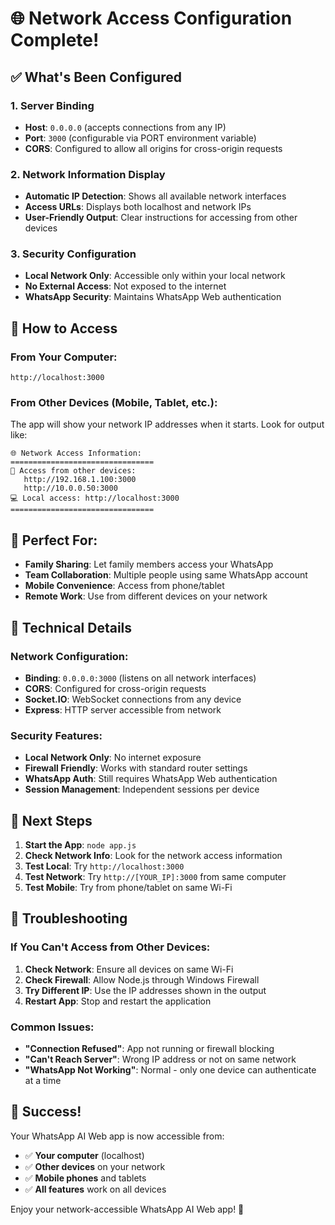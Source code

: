 # 🌐 Network Access Configuration Complete!

## ✅ **What's Been Configured**

### **1. Server Binding**

- **Host**: `0.0.0.0` (accepts connections from any IP)
- **Port**: `3000` (configurable via PORT environment variable)
- **CORS**: Configured to allow all origins for cross-origin requests

### **2. Network Information Display**

- **Automatic IP Detection**: Shows all available network interfaces
- **Access URLs**: Displays both localhost and network IPs
- **User-Friendly Output**: Clear instructions for accessing from other devices

### **3. Security Configuration**

- **Local Network Only**: Accessible only within your local network
- **No External Access**: Not exposed to the internet
- **WhatsApp Security**: Maintains WhatsApp Web authentication

## 🚀 **How to Access**

### **From Your Computer:**

```
http://localhost:3000
```

### **From Other Devices (Mobile, Tablet, etc.):**

The app will show your network IP addresses when it starts. Look for output like:

```
🌐 Network Access Information:
================================
📱 Access from other devices:
   http://192.168.1.100:3000
   http://10.0.0.50:3000
💻 Local access: http://localhost:3000
================================
```

## 📱 **Perfect For:**

- **Family Sharing**: Let family members access your WhatsApp
- **Team Collaboration**: Multiple people using same WhatsApp account
- **Mobile Convenience**: Access from phone/tablet
- **Remote Work**: Use from different devices on your network

## 🔧 **Technical Details**

### **Network Configuration:**

- **Binding**: `0.0.0.0:3000` (listens on all network interfaces)
- **CORS**: Configured for cross-origin requests
- **Socket.IO**: WebSocket connections from any device
- **Express**: HTTP server accessible from network

### **Security Features:**

- **Local Network Only**: No internet exposure
- **Firewall Friendly**: Works with standard router settings
- **WhatsApp Auth**: Still requires WhatsApp Web authentication
- **Session Management**: Independent sessions per device

## 🎯 **Next Steps**

1. **Start the App**: `node app.js`
2. **Check Network Info**: Look for the network access information
3. **Test Local**: Try `http://localhost:3000`
4. **Test Network**: Try `http://[YOUR_IP]:3000` from same computer
5. **Test Mobile**: Try from phone/tablet on same Wi-Fi

## 🚨 **Troubleshooting**

### **If You Can't Access from Other Devices:**

1. **Check Network**: Ensure all devices on same Wi-Fi
2. **Check Firewall**: Allow Node.js through Windows Firewall
3. **Try Different IP**: Use the IP addresses shown in the output
4. **Restart App**: Stop and restart the application

### **Common Issues:**

- **"Connection Refused"**: App not running or firewall blocking
- **"Can't Reach Server"**: Wrong IP address or not on same network
- **"WhatsApp Not Working"**: Normal - only one device can authenticate at a time

## 🎉 **Success!**

Your WhatsApp AI Web app is now accessible from:

- ✅ **Your computer** (localhost)
- ✅ **Other devices** on your network
- ✅ **Mobile phones** and tablets
- ✅ **All features** work on all devices

Enjoy your network-accessible WhatsApp AI Web app! 🚀

